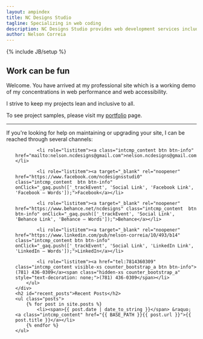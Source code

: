 ```yaml
---
layout: ampindex
title: NC Designs Studio
tagline: Specializing in web coding
description: NC Designs Studio provides web development services including web design, production, and maintenance.
author: Nelson Correia
---
```

{% include JB/setup %}
<section itemscope itemtype="http://schema.org/Organization" class="grid_homepage">
	<h2 id="special-header">Work can be fun
	</h2>
		<p itemprop="description">
			Welcome. You have arrived at my professional site which is a working demo of my concentrations in web performance and web accessibility.
		</p>
		<p itemprop="description">
			I strive to keep my projects lean and inclusive to all.
		</p>
		<p itemprop="description">
			To see project samples, please visit my <a class="intcmp_content btn btn-info" href="/portfolio.html" onClick="_gaq.push(['_trackEvent', 'Internal Link', 'Portfolio Link', 'Portfolio – Words']);">portfolio</a> page.
		</p>
		<hr>
		<p itemprop="specialty">
			If you&apos;re looking for help on maintaining or upgrading your site, I can be reached through several channels:
		</p>
	<div>
		<ul role="list" class="grid_contact-info">

			<li role="listitem"><a class="intcmp_content btn btn-info" href="mailto:nelson.ncdesigns@gmail.com">nelson.ncdesigns@gmail.com</a></li>

			<li role="listitem"><a target="_blank" rel="noopener" href="https://www.facebook.com/ncdesignsstudi0" class="intcmp_content  btn btn-info" onClick="_gaq.push(['_trackEvent', 'Social Link', 'Facebook Link', 'Facebook – Words']);">Facebook</a></li>

			<li role="listitem"><a target="_blank" rel="noopener" href="https://www.behance.net/ncdesigns" class="intcmp_content  btn btn-info" onClick="_gaq.push(['_trackEvent', 'Social Link', 'Behance Link', 'Behance – Words']);">Behance</a></li>

			<li role="listitem"><a target="_blank" rel="noopener" href="https://www.linkedin.com/pub/nelson-correia/10/493/b14" class="intcmp_content btn btn-info" onClick="_gaq.push(['_trackEvent', 'Social Link', 'LinkedIn Link', 'LinkedIn – Words']);">LinkedIn</a></li>

			<li role="listitem"><a href="tel:7814360309" class="intcmp_content visible-xs counter_bootstrap_a btn btn-info">(781) 436-0309</a><span class="hidden-xs counter_bootstrap_a" style="text-decoration: none;">(781) 436-0309</span></li>
		</ul>
	</div>
	<h2 id="recent_posts">Recent Posts</h2>
	<ul class="posts">
		{% for post in site.posts %}
			<li><span>{{ post.date | date_to_string }}</span> &raquo; <a class="intcmp_content" href="{{ BASE_PATH }}{{ post.url }}">{{ post.title }}</a></li>
		{% endfor %}
	</ul>
</section>
<template id="shadowDOMTemplateTest">
<style>
div{
color:blue;
}
</style>
<div>
	<content></content>
</div>
</template>
<script>
    var shadow = document.querySelector('#special-header').attachShadow({mode: 'open'});
    var template = document.querySelector('#shadowDOMTemplateTest');
    var clone = document.importNode(template.content, true);
    shadow.appendChild(clone);
    document.querySelector('#special-header').textContent = 'Work can be fun.';
</script>